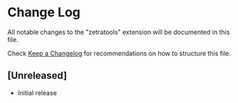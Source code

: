 # Change Log

All notable changes to the "zetratools" extension will be documented in this file.

Check [Keep a Changelog](http://keepachangelog.com/) for recommendations on how to structure this file.

## [Unreleased]

- Initial release